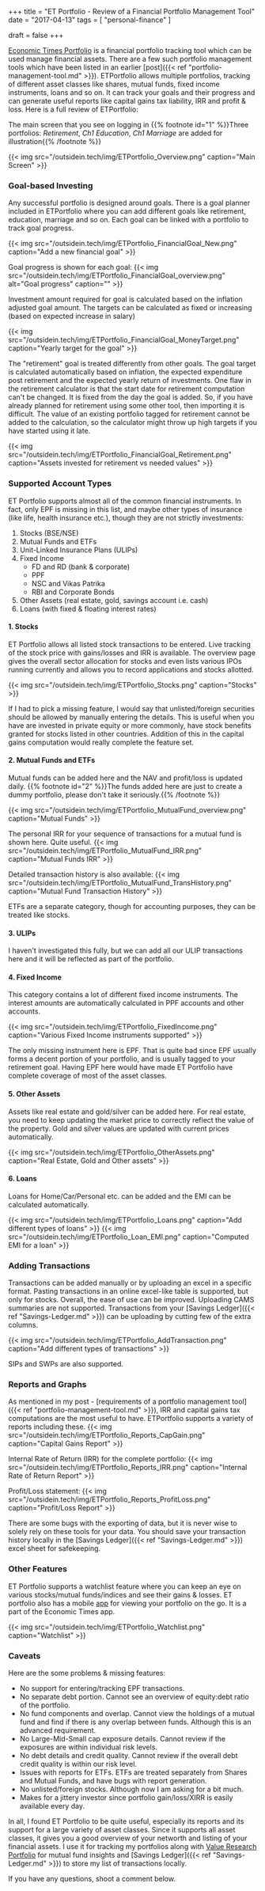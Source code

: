 +++
title = "ET Portfolio - Review of a Financial Portfolio Management Tool"
date = "2017-04-13"
tags = [ "personal-finance" ]

draft = false
+++

[Economic Times Portfolio](https://etportfolio.indiatimes.com) is a financial portfolio tracking tool which can be used manage financial assets. There are a few such portfolio management tools which have been listed in an earlier [post]({{< ref "portfolio-management-tool.md" >}}). ETPortfolio allows multiple portfolios, tracking of different asset classes like shares, mutual funds, fixed income instruments, loans and so on. It can track your goals and their progress and can generate useful reports like capital gains tax liability, IRR and profit & loss. Here is a full review of ETPortfolio:

<!--more-->

The main screen that you see on logging in {{% footnote id="1" %}}Three portfolios: *Retirement*, *Ch1 Education*, *Ch1 Marriage* are added for illustration{{% /footnote %}}

{{< img src="/outsidein.tech/img/ETPortfolio_Overview.png" caption="Main Screen" >}}

### Goal-based Investing

Any successful portfolio is designed around goals. There is a goal planner included in ETPortfolio where you can add different goals like retirement, education, marriage and so on. Each goal can be linked with a portfolio to track goal progress.

{{< img src="/outsidein.tech/img/ETPortfolio_FinancialGoal_New.png" caption="Add a new financial goal" >}}

Goal progress is shown for each goal:
{{< img src="/outsidein.tech/img/ETPortfolio_FinancialGoal_overview.png" alt="Goal progress" caption="" >}}

Investment amount required for goal is calculated based on the inflation adjusted goal amount. The targets can be calculated as fixed or increasing (based on expected increase in salary)

{{< img src="/outsidein.tech/img/ETPortfolio_FinancialGoal_MoneyTarget.png" caption="Yearly target for the goal" >}}

The "retirement" goal is treated differently from other goals. The goal target is calculated automatically based on inflation, the expected expenditure post retirement and the expected yearly return of investments. One flaw in the retirement calculator is that the start date for retirement computation can't be changed. It is fixed from the day the goal is added. So, if you have already planned for retirement using some other tool, then importing it is difficult. The value of an existing portfolio tagged for retirement cannot be added to the calculation, so the calculator might throw up high targets if you have started using it late.

{{< img src="/outsidein.tech/img/ETPortfolio_FinancialGoal_Retirement.png" caption="Assets invested for retirement vs needed values" >}}

### Supported Account Types

ET Portfolio supports almost all of the common financial instruments. In fact, only EPF is missing in this list, and maybe other types of insurance (like life, health insurance etc.), though they are not strictly investments:

  1. Stocks (BSE/NSE)
  2. Mutual Funds and ETFs
  3. Unit-Linked Insurance Plans (ULIPs)
  4. Fixed Income
     + FD and RD (bank & corporate)
     + PPF
     + NSC and Vikas Patrika
     + RBI and Corporate Bonds
  5. Other Assets (real estate, gold, savings account i.e. cash)
  6. Loans (with fixed & floating interest rates)
    
#### 1. Stocks

ET Portfolio allows all listed stock transactions to be entered. Live tracking of the stock price with gains/losses and IRR is available. The overview page gives the overall sector allocation for stocks and even lists various IPOs running currently and allows you to record applications and stocks allotted.

{{< img src="/outsidein.tech/img/ETPortfolio_Stocks.png" caption="Stocks" >}}

If I had to pick a missing feature, I would say that unlisted/foreign securities should be allowed by manually entering the details. This is useful when you have are invested in private equity or more commonly, have stock benefits granted for stocks listed in other countries. Addition of this in the capital gains computation would really complete the feature set.

#### 2. Mutual Funds and ETFs

Mutual funds can be added here and the NAV and profit/loss is updated daily. {{% footnote id="2" %}}The funds added here are just to create a dummy portfolio, please don't take it seriously.{{% /footnote %}}

{{< img src="/outsidein.tech/img/ETPortfolio_MutualFund_overview.png" caption="Mutual Funds" >}}

The personal IRR for your sequence of transactions for a mutual fund is shown here. Quite useful.
{{< img src="/outsidein.tech/img/ETPortfolio_MutualFund_IRR.png" caption="Mutual Funds IRR" >}}

Detailed transaction history is also available:
{{< img src="/outsidein.tech/img/ETPortfolio_MutualFund_TransHistory.png" caption="Mutual Fund Transaction History" >}}

ETFs are a separate category, though for accounting purposes, they can be treated like stocks.

#### 3. ULIPs

I haven't investigated this fully, but we can add all our ULIP transactions here and it will be reflected as part of the portfolio.

#### 4. Fixed Income

This category contains a lot of different fixed income instruments. The interest amounts are automatically calculated in PPF accounts and other accounts.

{{< img src="/outsidein.tech/img/ETPortfolio_FixedIncome.png" caption="Various Fixed Income instruments supported" >}}

The only missing instrument here is EPF. That is quite bad since EPF usually forms a decent portion of your portfolio, and is usually tagged to your retirement goal. Having EPF here would have made ET Portfolio have complete coverage of most of the asset classes.

#### 5. Other Assets

Assets like real estate and gold/silver can be added here. For real estate, you need to keep updating the market price to correctly reflect the value of the property. Gold and silver values are updated with current prices automatically.

{{< img src="/outsidein.tech/img/ETPortfolio_OtherAssets.png" caption="Real Estate, Gold and Other assets" >}}

#### 6. Loans

Loans for Home/Car/Personal etc. can be added and the EMI can be calculated automatically.

{{< img src="/outsidein.tech/img/ETPortfolio_Loans.png" caption="Add different types of loans" >}}
{{< img src="/outsidein.tech/img/ETPortfolio_Loan_EMI.png" caption="Computed EMI for a loan" >}}

### Adding Transactions

Transactions can be added manually or by uploading an excel in a specific format. Pasting transactions in an online excel-like table is supported, but only for stocks. Overall, the ease of use can be improved. Uploading CAMS summaries are not supported. Transactions from your [Savings Ledger]({{< ref "Savings-Ledger.md" >}}) can be uploading by cutting few of the extra columns.

{{< img src="/outsidein.tech/img/ETPortfolio_AddTransaction.png" caption="Add different types of transactions" >}}

SIPs and SWPs are also supported.

### Reports and Graphs

As mentioned in my post - [requirements of a portfolio management tool]({{< ref "portfolio-management-tool.md" >}}), IRR and capital gains tax computations are the most useful to have. ETPortfolio supports a variety of reports including these.
{{< img src="/outsidein.tech/img/ETPortfolio_Reports_CapGain.png" caption="Capital Gains Report" >}}

Internal Rate of Return (IRR) for the complete portfolio:
{{< img src="/outsidein.tech/img/ETPortfolio_Reports_IRR.png" caption="Internal Rate of Return Report" >}}

Profit/Loss statement:
{{< img src="/outsidein.tech/img/ETPortfolio_Reports_ProfitLoss.png" caption="Profit/Loss Report" >}}

There are some bugs with the exporting of data, but it is never wise to solely rely on these tools for your data. You should save your transaction history locally in the [Savings Ledger]({{< ref "Savings-Ledger.md" >}}) excel sheet for safekeeping.

### Other Features

ET Portfolio supports a watchlist feature where you can keep an eye on various stocks/mutual funds/indices and see their gains & losses. ET portfolio also has a mobile [app](https://play.google.com/store/apps/details?id=com.et.reader.activities) for viewing your portfolio on the go. It is a part of the Economic Times app.

{{< img src="/outsidein.tech/img/ETPortfolio_Watchlist.png" caption="Watchlist" >}}

### Caveats

Here are the some problems & missing features:

  - No support for entering/tracking EPF transactions.
  - No separate debt portion. Cannot see an overview of equity:debt ratio of the portfolio.
  - No fund components and overlap. Cannot view the holdings of a mutual fund and find if there is any overlap between funds. Although this is an advanced requirement.
  - No Large-Mid-Small cap exposure details. Cannot review if the exposures are within individual risk levels.
  - No debt details and credit quality. Cannot review if the overall debt credit quality is within our risk level.
  - Issues with reports for ETFs. ETFs are treated separately from Shares and Mutual Funds, and have bugs with report generation.
  - No unlisted/foreign stocks. Although now I am asking for a bit much.
- Makes for a jittery investor since portfolio gain/loss/XIRR is easily available every day.

In all, I found ET Portfolio to be quite useful, especially its reports and its support for a large variety of asset classes. Since it supports all asset classes, it gives you a good overview of your networth and listing of your financial assets. I use it for tracking my portfolios along with [Value Research Portfolio](https://www.valueresearchonline.com/port/) for mutual fund insights and [Savings Ledger]({{< ref "Savings-Ledger.md" >}}) to store my list of transactions locally.

If you have any questions, shoot a comment below.